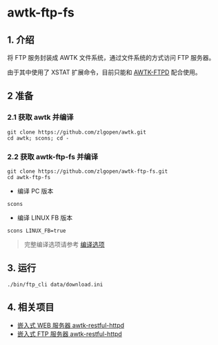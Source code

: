 # awtk-ftp-fs

## 1. 介绍

将 FTP 服务封装成 AWTK 文件系统，通过文件系统的方式访问 FTP 服务器。

由于其中使用了 XSTAT 扩展命令，目前只能和 [AWTK-FTPD](https://github.com/zlgopen/awtk-ftpd.git) 配合使用。

## 2 准备

### 2.1 获取 awtk 并编译

```
git clone https://github.com/zlgopen/awtk.git
cd awtk; scons; cd -
```

### 2.2 获取 awtk-ftp-fs 并编译

```
git clone https://github.com/zlgopen/awtk-ftp-fs.git
cd awtk-ftp-fs
```

* 编译 PC 版本

```
scons
```

* 编译 LINUX FB 版本

```
scons LINUX_FB=true
```

> 完整编译选项请参考 [编译选项](https://github.com/zlgopen/awtk-widget-generator/blob/master/docs/build_options.md)

## 3. 运行

```
./bin/ftp_cli data/download.ini
```

## 4. 相关项目

* [嵌入式 WEB 服务器  awtk-restful-httpd](https://github.com/zlgopen/awtk-restful-httpd)
* [嵌入式 FTP 服务器  awtk-restful-httpd](https://github.com/zlgopen/awtk-ftpd)
